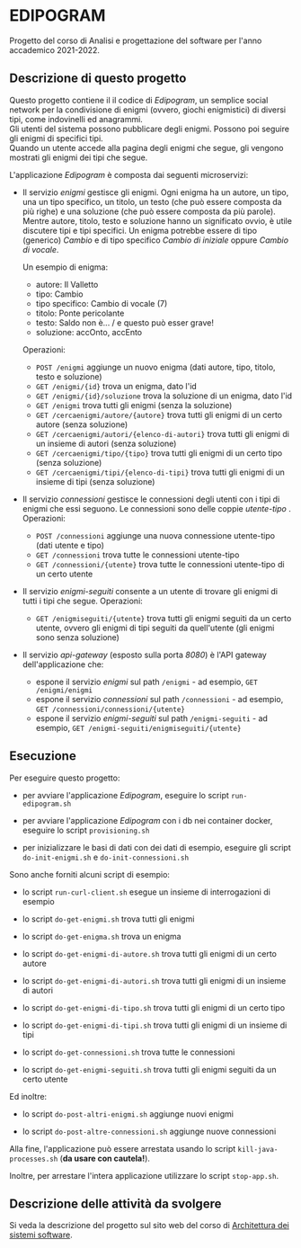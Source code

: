 # EDIPOGRAM

Progetto del corso di Analisi e progettazione del software per l'anno accademico 2021-2022. 


## Descrizione di questo progetto 

Questo progetto contiene il il codice di *Edipogram*, 
un semplice social network per la condivisione di enigmi (ovvero, giochi enigmistici) di diversi tipi, come indovinelli ed anagrammi.  
Gli utenti del sistema possono pubblicare degli enigmi. 
Possono poi seguire gli enigmi di specifici tipi.  
Quando un utente accede alla pagina degli enigmi che segue, gli vengono mostrati gli enigmi dei tipi che segue. 

L'applicazione *Edipogram* è composta dai seguenti microservizi: 

* Il servizio *enigmi* gestisce gli enigmi. 
  Ogni enigma ha un autore, un tipo, una un tipo specifico, un titolo, un testo (che può essere composta da più righe) e una soluzione (che può essere composta da più parole). 
  Mentre autore, titolo, testo e soluzione hanno un significato ovvio, è utile discutere tipi e tipi specifici. 
  Un enigma potrebbe essere di tipo (generico) *Cambio* e di tipo specifico *Cambio di iniziale* oppure *Cambio di vocale*. 
  
  Un esempio di enigma: 
  * autore: Il Valletto
  * tipo: Cambio 
  * tipo specifico: Cambio di vocale (7)
  * titolo: Ponte pericolante
  * testo: Saldo non è... / e questo può esser grave!
  * soluzione: accOnto, accEnto
  
  Operazioni: 
  * `POST /enigmi` aggiunge un nuovo enigma (dati autore, tipo, titolo, testo e soluzione)
  * `GET /enigmi/{id}` trova un enigma, dato l'id 
  * `GET /enigmi/{id}/soluzione` trova la soluzione di un enigma, dato l'id 
  * `GET /enigmi` trova tutti gli enigmi (senza la soluzione)
  * `GET /cercaenigmi/autore/{autore}` trova tutti gli enigmi di un certo autore (senza soluzione)
  * `GET /cercaenigmi/autori/{elenco-di-autori}` trova tutti gli enigmi di un insieme di autori (senza soluzione) 
  * `GET /cercaenigmi/tipo/{tipo}` trova tutti gli enigmi di un certo tipo (senza soluzione)
  * `GET /cercaenigmi/tipi/{elenco-di-tipi}` trova tutti gli enigmi di un insieme di tipi (senza soluzione)
  
* Il servizio *connessioni* gestisce le connessioni degli utenti con i tipi di enigmi che essi seguono. 
  Le connessioni sono delle coppie *utente-tipo* . 
  Operazioni: 
  * `POST /connessioni` aggiunge una nuova connessione utente-tipo (dati utente e tipo)
  * `GET /connessioni` trova tutte le connessioni utente-tipo
  * `GET /connessioni/{utente}` trova tutte le connessioni utente-tipo di un certo utente

* Il servizio *enigmi-seguiti* consente a un utente di trovare gli enigmi di tutti i tipi che segue. 
  Operazioni: 
  * `GET /enigmiseguiti/{utente}` trova tutti gli enigmi seguiti da un certo utente, ovvero gli enigmi di tipi seguiti da quell'utente (gli enigmi sono senza soluzione)
  
* Il servizio *api-gateway* (esposto sulla porta *8080*) è l'API gateway dell'applicazione che: 
  * espone il servizio *enigmi* sul path `/enigmi` - ad esempio, `GET /enigmi/enigmi`
  * espone il servizio *connessioni* sul path `/connessioni` - ad esempio, `GET /connessioni/connessioni/{utente}`
  * espone il servizio *enigmi-seguiti* sul path `/enigmi-seguiti` - ad esempio, `GET /enigmi-seguiti/enigmiseguiti/{utente}`


<!-- TODO: Aggiungere/Modificare le informazioni degli script -->
## Esecuzione 

Per eseguire questo progetto: 

<!--- * avviare *Consul* eseguendo lo script `start-consul.sh` --->

* per avviare l'applicazione *Edipogram*, eseguire lo script `run-edipogram.sh` 

* per avviare l'applicazione *Edipogram* con i db nei container docker, eseguire lo script `provisioning.sh` 

* per inizializzare le basi di dati con dei dati di esempio, eseguire gli script `do-init-enigmi.sh` e `do-init-connessioni.sh` 


Sono anche forniti alcuni script di esempio: 

* lo script `run-curl-client.sh` esegue un insieme di interrogazioni di esempio 

* lo script `do-get-enigmi.sh` trova tutti gli enigmi 

* lo script `do-get-enigma.sh` trova un enigma 

* lo script `do-get-enigmi-di-autore.sh` trova tutti gli enigmi di un certo autore 

* lo script `do-get-enigmi-di-autori.sh` trova tutti gli enigmi di un insieme di autori  

* lo script `do-get-enigmi-di-tipo.sh` trova tutti gli enigmi di un certo tipo  

* lo script `do-get-enigmi-di-tipi.sh` trova tutti gli enigmi di un insieme di tipi  

* lo script `do-get-connessioni.sh` trova tutte le connessioni 

* lo script `do-get-enigmi-seguiti.sh` trova tutti gli enigmi seguiti da un certo utente 

Ed inoltre: 

* lo script `do-post-altri-enigmi.sh` aggiunge nuovi enigmi 

* lo script `do-post-altre-connessioni.sh` aggiunge nuove connessioni 

Alla fine, l'applicazione può essere arrestata usando lo script `kill-java-processes.sh` (**da usare con cautela!**). 

<!---Inoltre, *Consul* può essere arrestato con lo script `stop-consul.sh`. --->
Inoltre, per arrestare l'intera applicazione utilizzare lo script `stop-app.sh`.


## Descrizione delle attività da svolgere 

Si veda la descrizione del progetto sul sito web del corso di [Architettura dei sistemi software](http://cabibbo.dia.uniroma3.it/asw/).
